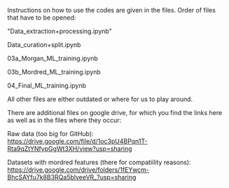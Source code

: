 Instructions on how to use the codes are given in the files. Order of files that have to be opened: 

"Data_extraction+processing.ipynb"

Data_curation+split.ipynb 

03a_Morgan_ML_training.ipynb

03b_Mordred_ML_training.ipynb

04_Final_ML_training.ipynb

All other files are either outdated or where for us to play around. 

There are additional files on google drive, for which you find the links here as well as in the files where they occur: 

Raw data (too big for GitHub): https://drive.google.com/file/d/1oc3pU4BPqn1T-Rta9qZtYNfypGgWt3XH/view?usp=sharing

Datasets with mordred features (there for compatiility reasons): https://drive.google.com/drive/folders/1fEYwcm-BhcSAYfu7k8B3RQa5blveeVR_?usp=sharing
